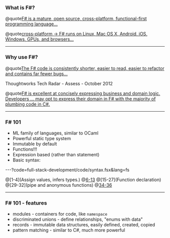 ### What is F#?

@quote[F# is a mature, open source, cross-platform, functional-first programming language...](fsharp.org)

@quote[cross-platform -> F# runs on Linux, Mac OS X, Android, iOS, Windows, GPUs, and browsers...](fsharp.org)

---

### Why use F#? #

@quote[The F# code is consistently shorter, easier to read, easier to refactor and contains far fewer bugs...](fsharp.org/testimonials/)

Thoughtworks Tech Radar - Assess - October 2012 

@quote[F# is excellent at concisely expressing business and domain logic. Developers ... may opt to express their domain in F# with the majority of plumbing code in C#.](thoughtworks.com/radar/languages-and-frameworks/f)

---

### F# 101

- ML family of languages, similar to OCaml
- Powerful static type system
- Immutable by default
- Functions!!!
- Expression based (rather than statement)
- Basic syntax:

---?code=full-stack-development/code/syntax.fsx&lang=fs

@[1-4](Assign values, infers types.)
@[6-13](Collections)
@[15-27](Function declaration)
@[29-32](pipe and anonymous functions)
@[34-36](Tuples)

---

### F# 101 - features

- modules - containers for code, like `namespace`
- discriminated unions - define relationships, "enums with data"
- records - immutable data structures, easily defined, created, copied
- pattern matching - similar to C#, much more powerful